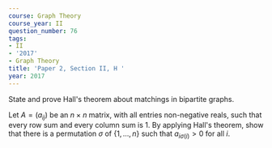 ```yaml
---
course: Graph Theory
course_year: II
question_number: 76
tags:
- II
- '2017'
- Graph Theory
title: 'Paper 2, Section II, H '
year: 2017
---
```




State and prove Hall's theorem about matchings in bipartite graphs.

Let $A=\left(a_{i j}\right)$ be an $n \times n$ matrix, with all entries non-negative reals, such that every row sum and every column sum is 1. By applying Hall's theorem, show that there is a permutation $\sigma$ of $\{1, \ldots, n\}$ such that $a_{i \sigma(i)}>0$ for all $i$.